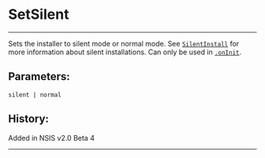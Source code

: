 # SetSilent

---

Sets the installer to silent mode or normal mode. See [`SilentInstall`][1] for more information about silent installations. Can only be used in [`.onInit`][2].

## Parameters:

	silent | normal

## History:

Added in NSIS v2.0 Beta 4

---

[1]: SilentInstall.md
[2]: ../Functions/onInit.md
